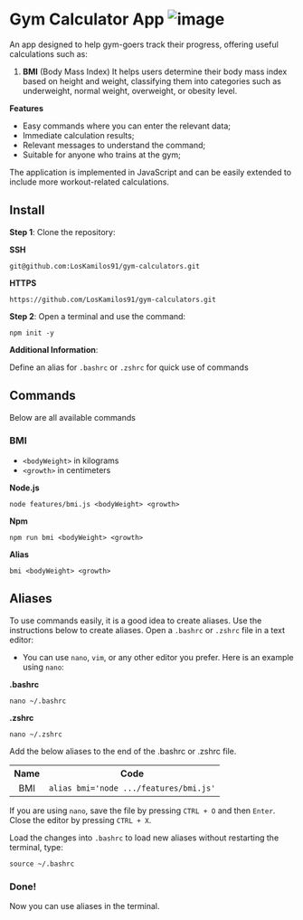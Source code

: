 # Gym Calculator App ![image](https://geps.dev/progress/25)

An app designed to help gym-goers track their progress, offering useful calculations such as:

1. **BMI** (Body Mass Index)
   It helps users determine their body mass index based on height and weight, classifying them into categories such as underweight, normal weight, overweight, or obesity level.

**Features**

-   Easy commands where you can enter the relevant data;
-   Immediate calculation results;
-   Relevant messages to understand the command;
-   Suitable for anyone who trains at the gym;

The application is implemented in JavaScript and can be easily extended to include more workout-related calculations.

## Install

**Step 1**: Clone the repository:

**SSH**

```
git@github.com:LosKamilos91/gym-calculators.git
```

**HTTPS**

```
https://github.com/LosKamilos91/gym-calculators.git
```

**Step 2**: Open a terminal and use the command:

```
npm init -y
```

**Additional Information**:

Define an alias for `.bashrc` or `.zshrc` for quick use of commands

## Commands

Below are all available commands

### BMI

-   `<bodyWeight>` in kilograms
-   `<growth>` in centimeters

**Node.js**

```
node features/bmi.js <bodyWeight> <growth>
```

**Npm**

```
npm run bmi <bodyWeight> <growth>
```

**Alias**

```
bmi <bodyWeight> <growth>
```

## Aliases

To use commands easily, it is a good idea to create aliases. Use the instructions below to create aliases. Open a `.bashrc` or `.zshrc` file in a text editor:

-   You can use `nano`, `vim`, or any other editor you prefer. Here is an example using `nano`:

**.bashrc**

```
nano ~/.bashrc
```

**.zshrc**

```
nano ~/.zshrc
```

Add the below aliases to the end of the .bashrc or .zshrc file.

<table>
  <th>Name</th>
  <th>Code</th>
  <tr align="center">
    <td>BMI</td>
    <td ><code>alias bmi='node .../features/bmi.js'</code></td>
  </tr>
</table>

If you are using `nano`, save the file by pressing `CTRL + O` and then `Enter`. Close the editor by pressing `CTRL + X`.

Load the changes into `.bashrc` to load new aliases without restarting the terminal, type:

```
source ~/.bashrc
```

### Done!

Now you can use aliases in the terminal.
